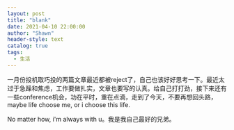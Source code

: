 ```yaml
---
layout: post
title: "blank"
date: 2021-04-10 22:00:00
author: "Shawn"
header-style: text
catalog: true
tags:
  - 生活
---
```




一月份投机取巧投的两篇文章最近都被reject了，自己也该好好思考一下。最近太过于急躁和焦虑，工作要做扎实，文章也要写的认真。给自己打打劲，接下来还有一些conference机会，功在平时，重在点滴，走到了今天，不要再想回头路，maybe life choose me, or i choose this life.



No matter how, i'm always with u。我是我自己最好的兄弟。